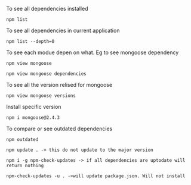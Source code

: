 To see all dependencies installed
```
npm list 
```
To see all dependencies in current application
```
npm list --depth=0
```
To see each modue depen on what. Eg to see mongoose dependency
```
npm view mongoose
```
```
npm view mongoose dependencies
```
To see all the version relised for mongoose
```
npm view mongoose versions
```

Install specific version
```
npm i mongoose@2.4.3
```
To compare or see outdated dependencies
```
npm outdated
```

```
npm update . -> this do not update to the major version
```

```
npm i -g npm-check-updates -> if all dependencies are uptodate will return nothing

npm-check-updates -u . ->will update package.json. Will not install
```
